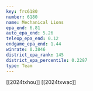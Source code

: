 ```yaml
---
key: frc6180
number: 6180
name: Mechanical Lions
epa_end: 6.81
auto_epa_end: 5.26
teleop_epa_end: 0.12
endgame_epa_end: 1.44
winrate: 0.3846
district_epa_rank: 145
district_epa_percentile: 0.2287
type: Team
---
```

[[2024txhou]]
[[2024txwac]]
